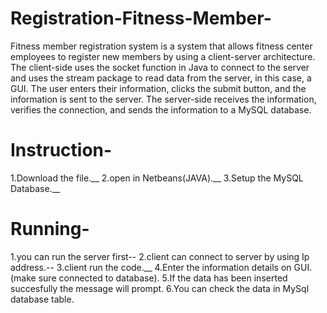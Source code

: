 # Registration-Fitness-Member-
Fitness member registration system is a system that allows fitness center employees to register new members by using a client-server architecture. The client-side uses the socket function in Java to connect to the server and uses the stream package to read data from the server, in this case, a GUI. The user enters their information, clicks the submit button, and the information is sent to the server. The server-side receives the information, verifies the connection, and sends the information to a MySQL database.
# Instruction-
 1.Download the file.__
 2.open in Netbeans(JAVA).__
 3.Setup the MySQL Database.__
 
# Running-
 1.you can run the server first--
 2.client can connect to server by using Ip address.--
 3.client run the code.__
 4.Enter the information details on GUI. (make sure connected to database).
 5.If the data has been inserted succesfully the message will prompt.
 6.You can check the data in MySql database table.

 

